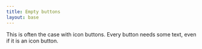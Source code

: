 ```yaml
---
title: Empty buttons
layout: base
---
```

This is often the case with icon buttons. Every button needs some text, even if 
it is an icon button.
